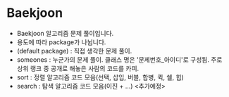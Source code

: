 # Baekjoon
 - Baekjoon 알고리즘 문제 풀이입니다.
 - 용도에 따라 package가 나뉩니다.
 - (default package) : 직접 생각한 문제 풀이.
 - someones : 누군가의 문제 풀이. 클래스 명은 '문제번호_아이디'로 구성됨. 주로 상위 랭크 중 공개로 해놓은 사람의 코드를 카피.
 - sort : 정렬 알고리즘 코드 모음(선택, 삽입, 버블, 합병, 퀵, 쉘, 힙)
 - search : 탐색 알고리즘 코드 모음(이진 + ...) <추가예정> 
